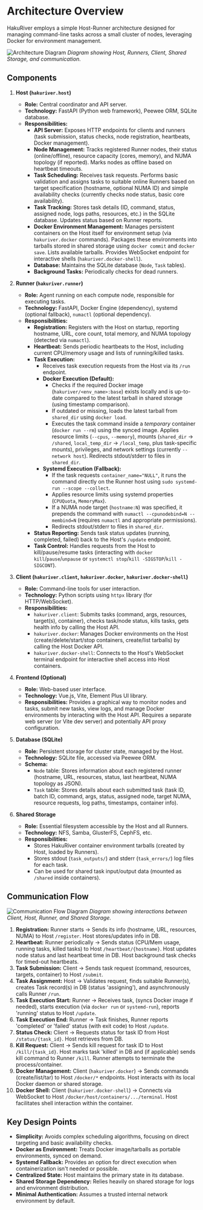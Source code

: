 # Architecture Overview

HakuRiver employs a simple Host-Runner architecture designed for managing command-line tasks across a small cluster of nodes, leveraging Docker for environment management.

![Architecture Diagram](../../image/HakuRiverArch.jpg)
*Diagram showing Host, Runners, Client, Shared Storage, and communication.*

## Components

1.  **Host (`hakuriver.host`)**
    *   **Role:** Central coordinator and API server.
    *   **Technology:** FastAPI (Python web framework), Peewee ORM, SQLite database.
    *   **Responsibilities:**
        *   **API Server:** Exposes HTTP endpoints for clients and runners (task submission, status checks, node registration, heartbeats, Docker management).
        *   **Node Management:** Tracks registered Runner nodes, their status (online/offline), resource capacity (cores, memory), and NUMA topology (if reported). Marks nodes as offline based on heartbeat timeouts.
        *   **Task Scheduling:** Receives task requests. Performs basic validation and assigns tasks to suitable online Runners based on target specification (hostname, optional NUMA ID) and simple availability checks (currently checks node status, basic core availability).
        *   **Task Tracking:** Stores task details (ID, command, status, assigned node, logs paths, resources, etc.) in the SQLite database. Updates status based on Runner reports.
        *   **Docker Environment Management:** Manages persistent containers on the Host itself for environment setup (via `hakuriver.docker` commands). Packages these environments into tarballs stored in shared storage using `docker commit` and `docker save`. Lists available tarballs. Provides WebSocket endpoint for interactive shells (`hakuriver.docker-shell`).
        *   **Database:** Maintains the SQLite database (`Node`, `Task` tables).
        *   **Background Tasks:** Periodically checks for dead runners.

2.  **Runner (`hakuriver.runner`)**
    *   **Role:** Agent running on each compute node, responsible for executing tasks.
    *   **Technology:** FastAPI, Docker Engine (dependency), systemd (optional fallback), `numactl` (optional dependency).
    *   **Responsibilities:**
        *   **Registration:** Registers with the Host on startup, reporting hostname, URL, core count, total memory, and NUMA topology (detected via `numactl`).
        *   **Heartbeat:** Sends periodic heartbeats to the Host, including current CPU/memory usage and lists of running/killed tasks.
        *   **Task Execution:**
            *   Receives task execution requests from the Host via its `/run` endpoint.
            *   **Docker Execution (Default):**
                *   Checks if the required Docker image (`hakuriver/<env_name>:base`) exists locally and is up-to-date compared to the latest tarball in shared storage (using timestamp comparison).
                *   If outdated or missing, loads the latest tarball from `shared_dir` using `docker load`.
                *   Executes the task command inside a *temporary* container (`docker run --rm`) using the synced image. Applies resource limits (`--cpus`, `--memory`), mounts (`shared_dir` -> `/shared`, `local_temp_dir` -> `/local_temp`, plus task-specific mounts), privileges, and network settings (currently `--network host`). Redirects stdout/stderr to files in `shared_dir`.
            *   **Systemd Execution (Fallback):**
                *   If the task requests `container_name="NULL"`, it runs the command directly on the Runner host using `sudo systemd-run --scope --collect`.
                *   Applies resource limits using systemd properties (`CPUQuota`, `MemoryMax`).
                *   If a NUMA node target (`hostname:N`) was specified, it prepends the command with `numactl --cpunodebind=N --membind=N` (requires `numactl` and appropriate permissions).
                *   Redirects stdout/stderr to files in `shared_dir`.
        *   **Status Reporting:** Sends task status updates (running, completed, failed) back to the Host's `/update` endpoint.
        *   **Task Control:** Handles requests from the Host to kill/pause/resume tasks (interacting with `docker kill`/`pause`/`unpause` or `systemctl stop`/`kill -SIGSTOP`/`kill -SIGCONT`).

3.  **Client (`hakuriver.client`, `hakuriver.docker`, `hakuriver.docker-shell`)**
    *   **Role:** Command-line tools for user interaction.
    *   **Technology:** Python scripts using `httpx` library (for HTTP/WebSocket).
    *   **Responsibilities:**
        *   `hakuriver.client`: Submits tasks (command, args, resources, target(s), container), checks task/node status, kills tasks, gets health info by calling the Host API.
        *   `hakuriver.docker`: Manages Docker environments on the Host (create/delete/start/stop containers, create/list tarballs) by calling the Host Docker API.
        *   `hakuriver.docker-shell`: Connects to the Host's WebSocket terminal endpoint for interactive shell access into Host containers.

4.  **Frontend (Optional)**
    *   **Role:** Web-based user interface.
    *   **Technology:** Vue.js, Vite, Element Plus UI library.
    *   **Responsibilities:** Provides a graphical way to monitor nodes and tasks, submit new tasks, view logs, and manage Docker environments by interacting with the Host API. Requires a separate web server (or Vite dev server) and potentially API proxy configuration.

5.  **Database (SQLite)**
    *   **Role:** Persistent storage for cluster state, managed by the Host.
    *   **Technology:** SQLite file, accessed via Peewee ORM.
    *   **Schema:**
        *   `Node` table: Stores information about each registered runner (hostname, URL, resources, status, last heartbeat, NUMA topology as JSON).
        *   `Task` table: Stores details about each submitted task (task ID, batch ID, command, args, status, assigned node, target NUMA, resource requests, log paths, timestamps, container info).

6.  **Shared Storage**
    *   **Role:** Essential filesystem accessible by the Host and all Runners.
    *   **Technology:** NFS, Samba, GlusterFS, CephFS, etc.
    *   **Responsibilities:**
        *   Stores HakuRiver container environment tarballs (created by Host, loaded by Runners).
        *   Stores stdout (`task_outputs/`) and stderr (`task_errors/`) log files for each task.
        *   Can be used for shared task input/output data (mounted as `/shared` inside containers).

## Communication Flow

![Communication Flow Diagram](../../image/HakuRiverFlow.jpg)
*Diagram showing interactions between Client, Host, Runner, and Shared Storage.*

1.  **Registration:** Runner starts -> Sends its info (hostname, URL, resources, NUMA) to Host `/register`. Host stores/updates info in DB.
2.  **Heartbeat:** Runner periodically -> Sends status (CPU/Mem usage, running tasks, killed tasks) to Host `/heartbeat/{hostname}`. Host updates node status and last heartbeat time in DB. Host background task checks for timed-out heartbeats.
3.  **Task Submission:** Client -> Sends task request (command, resources, targets, container) to Host `/submit`.
4.  **Task Assignment:** Host -> Validates request, finds suitable Runner(s), creates Task record(s) in DB (status 'assigning'), and asynchronously calls Runner `/run`.
5.  **Task Execution Start:** Runner -> Receives task, (syncs Docker image if needed), starts execution (via `docker run` or `systemd-run`), reports 'running' status to Host `/update`.
6.  **Task Execution End:** Runner -> Task finishes, Runner reports 'completed' or 'failed' status (with exit code) to Host `/update`.
7.  **Status Check:** Client -> Requests status for task ID from Host `/status/{task_id}`. Host retrieves from DB.
8.  **Kill Request:** Client -> Sends kill request for task ID to Host `/kill/{task_id}`. Host marks task 'killed' in DB and (if applicable) sends kill command to Runner `/kill`. Runner attempts to terminate the process/container.
9.  **Docker Management:** Client (`hakuriver.docker`) -> Sends commands (create/list/tar) to Host `/docker/*` endpoints. Host interacts with its local Docker daemon or shared storage.
10. **Docker Shell:** Client (`hakuriver.docker-shell`) -> Connects via WebSocket to Host `/docker/host/containers/.../terminal`. Host facilitates shell interaction within the container.

## Key Design Points

*   **Simplicity:** Avoids complex scheduling algorithms, focusing on direct targeting and basic availability checks.
*   **Docker as Environment:** Treats Docker image/tarballs as portable environments, synced on demand.
*   **Systemd Fallback:** Provides an option for direct execution when containerization isn't needed or possible.
*   **Centralized State:** Host maintains the primary state in its database.
*   **Shared Storage Dependency:** Relies heavily on shared storage for logs and environment distribution.
*   **Minimal Authentication:** Assumes a trusted internal network environment by default.